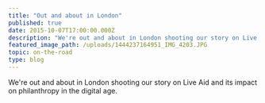 ```yaml
---
title: "Out and about in London"
published: true
date: 2015-10-07T17:00:00.000Z
description: "We're out and about in London shooting our story on Live Aid and its impact on philanthropy in the digital age."
featured_image_path: /uploads/1444237164951_IMG_4203.JPG
topic: on-the-road
type: blog
---
```


We're out and about in London shooting our story on Live Aid and its impact on philanthropy in the digital age.

